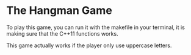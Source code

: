 <h1> The Hangman Game </h1>
<p> To play this game, you can run it with the makefile in your terminal, it is making sure that the C++11 functions works.</p>
<p> This game actually works if the player only use uppercase letters. </p>